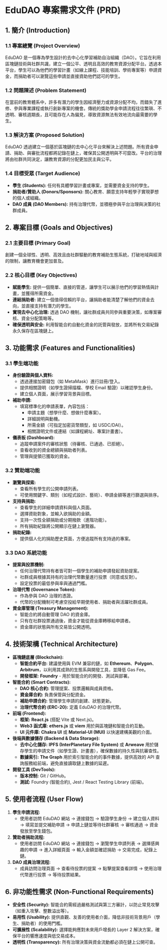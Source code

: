 # EduDAO 專案需求文件 (PRD)

## 1. 簡介 (Introduction)

### 1.1 專案總覽 (Project Overview)
EduDAO 是一個專為學生設計的去中心化學習補助自治組織（DAO）。它旨在利用區塊鏈技術與社群共識，建立一個公平、透明且高效的教育資源分配平台。透過本平台，學生可以為他們的學習計畫（如線上課程、技能培訓、學術專案等）申請資金，而捐助者可以瀏覽這些申請並直接資助他們認可的學生。

### 1.2 問題陳述 (Problem Statement)
在當前的教育體系中，許多有潛力的學生因經濟壓力或資源分配不均，而錯失了進修、參與專業課程或執行創新專案的機會。傳統的獎助學金申請流程往往繁瑣、不透明、審核週期長，且可能存在人為偏見，導致資源無法有效地流向最需要的學生。

### 1.3 解決方案 (Proposed Solution)
EduDAO 透過建立一個基於區塊鏈的去中心化平台來解決上述問題。所有資金申請、捐助、與審批流程都將記錄在鏈上，確保其公開透明與不可竄改。平台的治理將由社群共同決定，讓教育資源的分配更加民主與公平。

### 1.4 目標受眾 (Target Audience)
*   **學生 (Students):** 任何有具體學習計畫或專案，並需要資金支持的學生。
*   **捐助者/贊助人 (Donors/Sponsors):** 關心教育、願意支持年輕學子實現夢想的個人或組織。
*   **DAO 成員 (DAO Members):** 持有治理代幣，並積極參與平台治理與決策的社群成員。

## 2. 專案目標 (Goals and Objectives)

### 2.1 主要目標 (Primary Goal)
創建一個全球性、透明、高效且由社群驅動的教育補助生態系統，打破地域與經濟的限制，讓教育機會更加普及。

### 2.2 核心目標 (Key Objectives)
*   **賦能學生:** 提供一個簡單、直接的管道，讓學生可以展示他們的學習熱情與計畫，並獲得所需資金。
*   **連結捐助者:** 建立一個值得信賴的平台，讓捐助者能清楚了解他們的資金去向，並直接支持有潛力的學生。
*   **實現去中心化治理:** 透過 DAO 機制，讓社群成員共同參與重要決策，如專案審核、資金分配策略等。
*   **確保透明與安全:** 利用智能合約自動化資金的託管與發放，並將所有交易紀錄永久保存在區塊鏈上。

## 3. 功能需求 (Features and Functionalities)

### 3.1 學生端功能
*   **身份驗證與個人資料:**
    *   透過連接加密錢包（如 MetaMask）進行註冊/登入。
    *   提供相關證明（如學生證掃描檔、學校 Email 驗證）以確認學生身份。
    *   建立個人頁面，展示學習背景與目標。
*   **補助申請:**
    *   填寫標準化的申請表單，內容包括：
        *   申請主題（想學什麼、想做什麼專案）。
        *   詳細說明與動機。
        *   所需金額（可指定加密貨幣類型，如 USDC/DAI）。
        *   相關證明文件或連結（如課程網址、專案計畫書）。
*   **儀表板 (Dashboard):**
    *   追蹤申請案件的審核狀態（待審核、已通過、已拒絕）。
    *   查看收到的資金總額與捐助者列表。
    *   管理與提領已獲取的資金。

### 3.2 贊助端功能
*   **瀏覽與探索:**
    *   查看所有學生的公開申請列表。
    *   可使用關鍵字、類別（如程式設計、藝術）、申請金額等進行篩選與排序。
*   **支持與捐助:**
    *   查看學生的詳細申請資料與個人頁面。
    *   選擇資助對象，並輸入欲捐助的金額。
    *   支持一次性全額捐助或分期撥款（進階功能）。
    *   所有捐助紀錄將公開顯示在鏈上瀏覽器。
*   **捐助紀錄:**
    *   提供個人化的捐助歷史頁面，方便追蹤所有支持過的專案。

### 3.3 DAO 系統功能
*   **提案與投票機制:**
    *   任何治理代幣持有者皆可對一個學生的補助申請發起資助提案。
    *   社群成員根據其持有的治理代幣數量進行投票（同意或反對）。
    *   設定投票的最低參與率與通過門檻。
*   **治理代幣 (Governance Token):**
    *   作為參與 DAO 治理的憑證。
    *   代幣的分配機制可考慮空投給早期使用者、捐助者與活躍社群成員。
*   **資金庫管理 (Treasury Management):**
    *   智能合約將自動管理 DAO 的資金庫。
    *   只有在社群投票通過後，資金才能從資金庫轉移給申請者。
    *   資金庫的狀態與所有交易皆公開透明。

## 4. 技術架構 (Technical Architecture)

*   **區塊鏈底層 (Blockchain):**
    *   **智能合約平台:** 建議使用與 EVM 兼容的鏈，如 **Ethereum**、**Polygon**、**Arbitrum**，以利用其成熟的生態系與開發工具，並降低 Gas Fee。
    *   **開發框架:** **Foundry** - 用於智能合約的開發、測試與部署。
*   **智能合約 (Smart Contracts):**
    *   **DAO 核心合約:** 管理提案、投票邏輯與成員資格。
    *   **資金庫合約:** 負責保管與分配資金。
    *   **補助申請合約:** 管理學生申請的創建、狀態更新。
    *   **治理代幣合約 (ERC-20):** 定義 EduDAO 的治理代幣。
*   **前端 (Frontend):**
    *   **框架:** **React.js** (搭配 Vite 或 Next.js)。
    *   **Web3 函式庫:** **ethers.js** 或 **viem** 用於與區塊鏈和智能合約互動。
    *   **UI 元件庫:** **Chakra UI** 或 **Material-UI (MUI)** 以快速建構美觀的介面。
*   **後端與數據儲存 (Backend & Data Storage):**
    *   **去中心化儲存:** **IPFS (InterPlanetary File System)** 或 **Arweave** 用於儲存學生的申請文件（如學生證、計畫書），確保數據的持久性與抗審查性。
    *   **數據索引:** **The Graph** 用於索引智能合約的事件數據，提供高效的 API 查詢服務給前端，避免直接讀取鏈上數據的延遲。
*   **開發工具 (DevTools):**
    *   **版本控制:** Git / GitHub。
    *   **測試:** Foundry (智能合約), Jest / React Testing Library (前端)。

## 5. 使用者流程 (User Flow)

1.  **學生申請流程:**
    *   使用者訪問 EduDAO 網站 -> 連接錢包 -> 驗證學生身份 -> 建立個人資料 -> 填寫並提交補助申請 -> 申請上鏈並等待社群審核 -> 審核通過 -> 資金發放至學生錢包。
2.  **贊助者捐助流程:**
    *   使用者訪問 EduDAO 網站 -> 連接錢包 -> 瀏覽學生申請列表 -> 選擇感興趣的申請 -> 進入詳細頁面 -> 輸入金額並確認捐助 -> 交易完成，紀錄上鏈。
3.  **DAO 成員治理流程:**
    *   成員訪問治理頁面 -> 查看待投票的提案 -> 點擊提案查看詳情 -> 使用治理代幣進行投票 -> 等待投票結果。

## 6. 非功能性需求 (Non-Functional Requirements)

*   **安全性 (Security):** 智能合約需經過嚴格測試與第三方審計，以防止常見攻擊（如重入攻擊、整數溢出等）。
*   **易用性 (Usability):** 提供直觀、友善的使用者介面，降低非技術背景用戶（學生、捐助者）的使用門檻。
*   **可擴展性 (Scalability):** 選擇能夠應對未來用戶增長的 Layer 2 解決方案，確保平台的響應速度與低交易成本。
*   **透明性 (Transparency):** 所有治理決策與資金流動都必須在鏈上公開可查。 